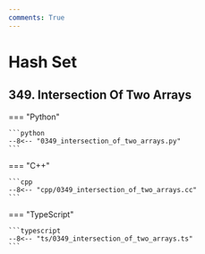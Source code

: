 ```yaml
---
comments: True
---
```


# Hash Set

## 349. Intersection Of Two Arrays

=== "Python"

    ```python
    --8<-- "0349_intersection_of_two_arrays.py"
    ```

=== "C++"

    ```cpp
    --8<-- "cpp/0349_intersection_of_two_arrays.cc"
    ```

=== "TypeScript"

    ```typescript
    --8<-- "ts/0349_intersection_of_two_arrays.ts"
    ```
